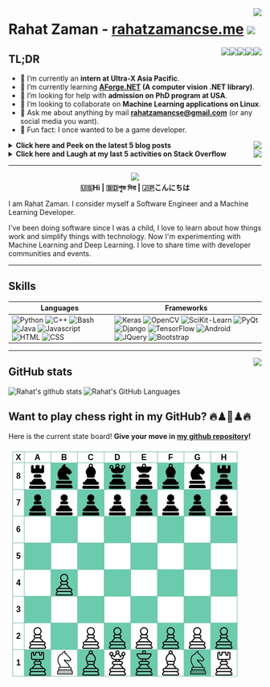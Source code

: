 <!-- # [![Rahat Zaman header](./images/header-banner.jpg)](https://rahatzamancse.netlify.app) -->

<a href="https://rahatzamancse.netlify.app"><img align="right" src="https://img.shields.io/website-up-down-green-red/https/rahatzamancse.me?style=for-the-badge&logo=website"></a>

# Rahat Zaman - [rahatzamancse.me](https://rahatzamancse.netlify.app) <img src="https://raw.githubusercontent.com/rahatzamancse/rahatzamancse/master/images/animated-emoji/wave.gif" width="30px">


<a href="https://www.linkedin.com/in/rahatzamancse/"><img align="right" height="30" src="https://img.icons8.com/dusk/30/000000/linkedin.png"></a>
<a href="https://www.facebook.com/rahatzamancse/"><img align="right" height="30" src="https://img.icons8.com/dusk/30/000000/facebook.png"></a>
<a href="https://scholar.google.com/citations?user=rHs9-BQAAAAJ&hl=en"><img align="right" height="30" src="https://img.icons8.com/color/30/000000/google-scholar--v3.png"></a>
<a href="https://medium.com/@rahatzamancse"><img align="right" height="30" src="https://img.icons8.com/color/30/000000/medium-monogram.png"></a>
<a href="https://stackoverflow.com/users/6452525/rahat-zaman"><img align="right" height="30" src="https://img.icons8.com/color/30/000000/stackoverflow.png"></a>

## TL;DR
- 🔭 I’m currently an **intern at Ultra-X Asia Pacific**.
- 🌱 I’m currently learning **[AForge.NET](http://www.aforgenet.com/framework/) (A computer vision .NET library)**.
- 🤔 I’m looking for help with **admission on PhD program at USA**.
- 👯 I’m looking to collaborate on **Machine Learning applications on Linux**.
- 💬 Ask me about anything by mail **rahatzamancse@gmail.com** (or any social media you want).
- 🤣 Fun fact: I once wanted to be a game developer.


<details>
<summary>
<img align="right" src="https://github.com/rahatzamancse/rahatzamancse/workflows/Blog%20Workflow/badge.svg?branch=master">
<strong>Click here and Peek on the latest 5 blog posts</strong>
</summary>
💁🏻 <a href="https://rahatzamancse.netlify.app">rahatzamancse.me</a>

<!-- BLOG-POST-LIST:START -->
- [You Can Make Anything With Rofi](https://rahatzamancse.netlify.app/en/posts/you-can-make-anything-with-rofi/)
- [Some Notes About SXHKD](https://rahatzamancse.netlify.app/en/posts/some-notes-about-sxhkd/)
- [My Polybar Tips and Tricks](https://rahatzamancse.netlify.app/en/posts/my-polybar-tips-and-tricks/)
- [Switching from VIM to NeoVIM](https://rahatzamancse.netlify.app/en/posts/switching-to-nvim/)
- [My 3 Repo went to 2020 Arctic Vault](https://rahatzamancse.netlify.app/en/posts/github-archive-program/)
<!-- BLOG-POST-LIST:END -->

</details>
<details>
<summary>
<img align="right" src="https://github.com/rahatzamancse/rahatzamancse/workflows/SO%20Workflow/badge.svg?branch=master">
<strong>Click here and Laugh at my last 5 activities on Stack Overflow</strong>
</summary>
🐅 <a href="https://stackoverflow.com/users/6452525/rahat-zaman">rahat-zaman</a>
<img align="right" src="https://github-readme-stackoverflow.vercel.app/?userID=6452525&layout=compact">


<!-- STACKOVERFLOW-LIST:START -->
- [Answer by Rahat Zaman for cv2: [ WARN:0] global cap_msmf.cpp (674) SourceReaderCB::~SourceReaderCB terminating async callback](https://stackoverflow.com/questions/60007427/cv2-warn0-global-cap-msmf-cpp-674-sourcereadercbsourcereadercb-termina/63423961#63423961)
- [Cannot update member variable inside for loop of method in c++ class](https://stackoverflow.com/questions/61299924/cannot-update-member-variable-inside-for-loop-of-method-in-c-class)
- [How to manually trigger client side form validation in django with JS/JQuery?](https://stackoverflow.com/questions/60862753/how-to-manually-trigger-client-side-form-validation-in-django-with-js-jquery)
- [How to use specifice blocks from another html file in Django template?](https://stackoverflow.com/questions/60796259/how-to-use-specifice-blocks-from-another-html-file-in-django-template)
- [How to send static file link as variable in `include` tag in Django?](https://stackoverflow.com/questions/60795903/how-to-send-static-file-link-as-variable-in-include-tag-in-django)
<!-- STACKOVERFLOW-LIST:END -->

</details>

---

<p align='center'>
<img src="https://raw.githubusercontent.com/rahatzamancse/rahatzamancse/master/images/about-me.gif"><br>
<strong>🇺🇸Hi | 🇧🇩শুভ দিবা | 🇯🇵こんにちは</strong>
</p>

I am Rahat Zaman. I consider myself a Software Engineer and a Machine Learning Developer.

I've been doing software since I was a child, I love to learn about how things work and simplify things with technology. Now I'm experimenting with Machine Learning and Deep Learning. I love to share time with developer communities and events.

---

## Skills
| Languages  | Frameworks |
| ---------- | ---------- |
| ![Python](https://img.shields.io/static/v1?label=Python&message=6%20years&color=red&style=flat&logo=python) ![C++](https://img.shields.io/static/v1?label=C%2B%2B&message=5%20years&color=red&style=flat&logo=c%2B%2B) ![Bash](https://img.shields.io/static/v1?label=Bash&message=4%20years&color=green&style=flat&logo=gnu-bash) ![Java](https://img.shields.io/static/v1?label=Java&message=3%20years&color=red&style=flat&logo=java) ![Javascript](https://img.shields.io/static/v1?label=JS&message=4%20years&color=green&style=flat&logo=javascript) ![HTML](https://img.shields.io/static/v1?label=HTML&message=5%20years&color=7375CD&style=flat&logo=html5) ![CSS](https://img.shields.io/static/v1?label=CSS&message=5%20years&color=7375CD&style=flat&logo=css3)  | ![Keras](https://img.shields.io/static/v1?label=Keras&message=3%20years&color=orange&style=flat&logo=keras) ![OpenCV](https://img.shields.io/static/v1?label=OpenCV&message=3.5%20years&color=orange&style=flat&logo=opencv) ![SciKit-Learn](https://img.shields.io/static/v1?label=SciKit-Learn&message=2.5%20years&color=orange&style=flat&logo=tensorflow) ![PyQt](https://img.shields.io/static/v1?label=PyQt&message=4%20years&color=blue&style=flat&logo=qt) ![Django](https://img.shields.io/static/v1?label=Django&message=4%20years&color=blue&style=flat&logo=django) ![TensorFlow](https://img.shields.io/static/v1?label=TF&message=1.5%20years&color=orange&style=flat&logo=tensorflow) ![Android](https://img.shields.io/static/v1?label=Android&message=1%20years&color=blue&style=flat&logo=android) ![JQuery](https://img.shields.io/static/v1?label=JQuery&message=3%20years&color=purple&style=flat&logo=jquery) ![Bootstrap](https://img.shields.io/static/v1?label=Bootstrap&message=5%20years&color=purple&style=flat&logo=bootstrap)  |

---

<img align="right" src="https://enfsldxoebui1ex.m.pipedream.net">

## GitHub stats
![Rahat's github stats](https://github-readme-stats.vercel.app/api?username=rahatzamancse&count_private=true&show_icons=true&hide_title=true&include_all_commits=true)
![Rahat's GitHub Languages](https://github-readme-stats.vercel.app/api/top-langs/?username=rahatzamancse&hide=css,html,javascript&card_width=240)


## Want to play chess right in my GitHub? 🔥♟👑♟🔥

Here is the current state board! **Give your move in [my github repository](https://github.com/rahatzamancse/github-chess)!**

[![Chess Board](https://raw.githubusercontent.com/rahatzamancse/github-chess/master/renders/board.jpg)](https://github.com/rahatzamancse/github-chess)


<!-- # [![Rahat Zaman footer](./images/footer-banner.jpg)](https://rahatzamancse.netlify.app) -->